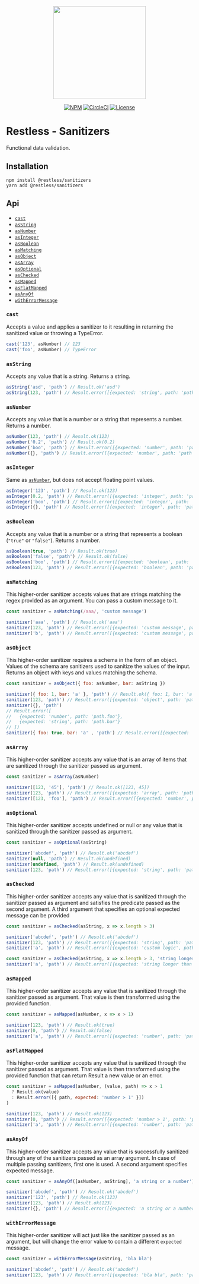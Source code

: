 <div align="center">
  <img width="250" src="https://raw.githubusercontent.com/EthWorks/restless/master/logo.png">
  <br>

[![NPM](https://img.shields.io/npm/v/@restless/sanitizers.svg)](https://www.npmjs.com/package/@restless/sanitizers)
[![CircleCI](https://img.shields.io/circleci/build/github/EthWorks/restless/master.svg)](https://circleci.com/gh/EthWorks/restless/tree/master)
[![License](https://img.shields.io/github/license/Ethworks/restless.svg)](https://github.com/EthWorks/restless/blob/master/UNLICENSE)

</div>

# Restless - Sanitizers

Functional data validation.

## Installation

```
npm install @restless/sanitizers
yarn add @restless/sanitizers
```

## Api

- [`cast`](#cast)
- [`asString`](#asstring)
- [`asNumber`](#assumber)
- [`asInteger`](#asinteger)
- [`asBoolean`](#asboolean)
- [`asMatching`](#asmatching)
- [`asObject`](#asobject)
- [`asArray`](#asarray)
- [`asOptional`](#asoptional)
- [`asChecked`](#aschecked)
- [`asMapped`](#asmapped)
- [`asFlatMapped`](#asflatmapped)
- [`asAnyOf`](#asanyof)
- [`withErrorMessage`](#witherrormessage)

### `cast`

Accepts a value and applies a sanitizer to it resulting in returning the sanitized value or throwing a TypeError.

```javascript
cast('123', asNumber) // 123
cast('foo', asNumber) // TypeError
```

### `asString`

Accepts any value that is a string. Returns a string.

```javascript
asString('asd', 'path') // Result.ok('asd')
asString(123, 'path') // Result.error([{expected: 'string', path: 'path'}])
```

### `asNumber`

Accepts any value that is a number or a string that represents a number. Returns a number.

```javascript
asNumber(123, 'path') // Result.ok(123)
asNumber('0.2', 'path') // Result.ok(0.2)
asNumber('boo', 'path') // Result.error([{expected: 'number', path: 'path'}])
asNumber({}, 'path') // Result.error([{expected: 'number', path: 'path'}])
```

### `asInteger`

Same as [`asNumber`](#asnumber), but does not accept floating point values.

```javascript
asInteger('123', 'path') // Result.ok(123)
asInteger(0.2, 'path') // Result.error([{expected: 'integer', path: 'path'}])
asInteger('boo', 'path') // Result.error([{expected: 'integer', path: 'path'}])
asInteger({}, 'path') // Result.error([{expected: 'integer', path: 'path'}])
```

### `asBoolean`

Accepts any value that is a number or a string that represents a boolean (`"true"` or `"false"`). Returns a number.

```javascript
asBoolean(true, 'path') // Result.ok(true)
asBoolean('false', 'path') // Result.ok(false)
asBoolean('boo', 'path') // Result.error([{expected: 'boolean', path: 'path'}])
asBoolean(123, 'path') // Result.error([{expected: 'boolean', path: 'path'}])
```

### `asMatching`

This higher-order sanitizer accepts values that are strings matching the regex provided as an argument. You can pass a custom message to it.

```javascript
const sanitizer = asMatching(/aaa/, 'custom message')

sanitizer('aaa', 'path') // Result.ok('aaa')
sanitizer(123, 'path') // Result.error([{expected: 'custom message', path: 'path'}])
sanitizer('b', 'path') // Result.error([{expected: 'custom message', path: 'path'}])
```

### `asObject`

This higher-order sanitizer requires a schema in the form of an object. Values of the schema are sanitizers used to sanitize the values of the input. Returns an object with keys and values matching the schema.

```javascript
const sanitizer = asObject({ foo: asNumber, bar: asString })

sanitizer({ foo: 1, bar: 'a' }, 'path') // Result.ok({ foo: 1, bar: 'a' })
sanitizer(123, 'path') // Result.error([{expected: 'object', path: 'path'}])
sanitizer({}, 'path')
// Result.error([
//   {expected: 'number', path: 'path.foo'},
//   {expected: 'string', path: 'path.bar'}
// ])
sanitizer({ foo: true, bar: 'a' , 'path') // Result.error([{expected: 'number', path: 'path.foo'}])
```

### `asArray`

This higher-order sanitizer accepts any value that is an array of items that are sanitized through the sanitizer passed as argument.

```javascript
const sanitizer = asArray(asNumber)

sanitizer([123, '45'], 'path') // Result.ok([123, 45])
sanitizer(123, 'path') // Result.error([{expected: 'array', path: 'path'}])
sanitizer([123, 'foo'], 'path') // Result.error([{expected: 'number', path: 'path[0]'}])
```

### `asOptional`

This higher-order sanitizer accepts undefined or null or any value that is sanitized through the sanitizer passed as argument.

```javascript
const sanitizer = asOptional(asString)

sanitizer('abcdef', 'path') // Result.ok('abcdef')
sanitizer(null, 'path') // Result.ok(undefined)
sanitizer(undefined, 'path') // Result.ok(undefined)
sanitizer(123, 'path') // Result.error([{expected: 'string', path: 'path'}])
```

### `asChecked`

This higher-order sanitizer accepts any value that is sanitized through the sanitizer passed as argument and satisfies the predicate passed as the second argument. A third argument that specifies an optional expected message can be provided

```javascript
const sanitizer = asChecked(asString, x => x.length > 3)

sanitizer('abcdef', 'path') // Result.ok('abcdef')
sanitizer(123, 'path') // Result.error([{expected: 'string', path: 'path'}])
sanitizer('a', 'path') // Result.error([{expected: 'custom logic', path: 'path'}])
```
```javascript
const sanitizer = asChecked(asString, x => x.length > 3, 'string longer than 3')
sanitizer('a', 'path') // Result.error([{expected: 'string longer than 3', path: 'path'}])
```

### `asMapped`

This higher-order sanitizer accepts any value that is sanitized through the sanitizer passed as argument. That value is then transformed using the provided function.

```javascript
const sanitizer = asMapped(asNumber, x => x > 1)

sanitizer(123, 'path') // Result.ok(true)
sanitizer(0, 'path') // Result.ok(false)
sanitizer('a', 'path') // Result.error([{expected: 'number', path: 'path'}])
```

### `asFlatMapped`

This higher-order sanitizer accepts any value that is sanitized through the sanitizer passed as argument. That value is then transformed using the provided function that can return Result a new value or an error.

```javascript
const sanitizer = asMapped(asNumber, (value, path) => x > 1
  ? Result.ok(value)
  : Result.error([{ path, expected: 'number > 1' }])
)

sanitizer(123, 'path') // Result.ok(123)
sanitizer(0, 'path') // Result.error([{expected: 'number > 1', path: 'path'}])
sanitizer('a', 'path') // Result.error([{expected: 'number', path: 'path'}])
```

### `asAnyOf`

This higher-order sanitizer accepts any value that is successfully sanitized through any of the sanitizers passed as an array argument. In case of multiple passing sanitizers, first one is used. A second argument specifies expected message.

```javascript
const sanitizer = asAnyOf([asNumber, asString], 'a string or a number')

sanitizer('abcdef', 'path') // Result.ok('abcdef')
sanitizer('123', 'path') // Result.ok(123)
sanitizer(123, 'path') // Result.ok(123)
sanitizer({}, 'path') // Result.error([{expected: 'a string or a number', path: 'path'}])
```

### `withErrorMessage`

This higher-order sanitizer will act just like the sanitizer passed as an argument, but will change the error value to contain a different `expected` message.

```javascript
const sanitizer = withErrorMessage(asString, 'bla bla')

sanitizer('abcdef', 'path') // Result.ok('abcdef')
sanitizer(123, 'path') // Result.error([{expected: 'bla bla', path: 'path'}])
```
